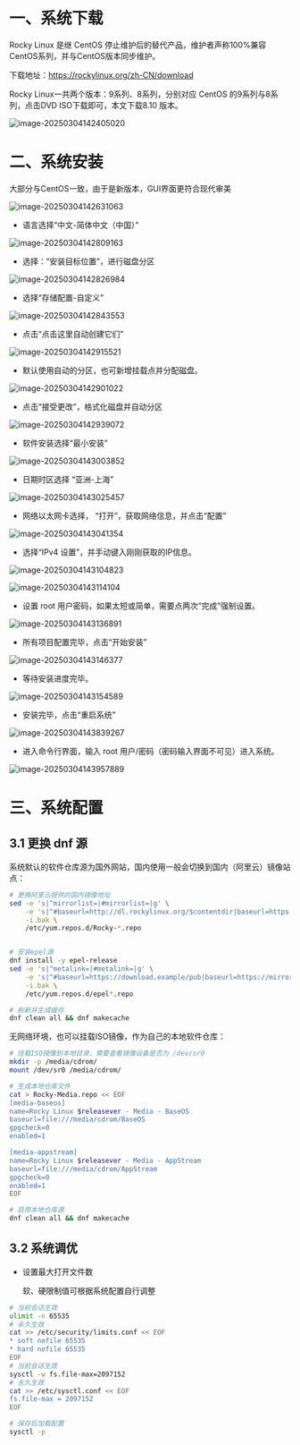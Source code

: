 # 一、系统下载

Rocky Linux 是继 CentOS 停止维护后的替代产品，维护者声称100%兼容CentOS系列，并与CentOS版本同步维护。

下载地址：https://rockylinux.org/zh-CN/download

Rocky Linux一共两个版本：9系列、8系列，分别对应 CentOS 的9系列与8系列，点击DVD ISO下载即可，本文下载8.10 版本。

![image-20250304142405020](./04-Rocky%20Linux%208.10%E5%AE%89%E8%A3%85%E9%85%8D%E7%BD%AE/image-20250304142405020.png)

# 二、系统安装

大部分与CentOS一致，由于是新版本，GUI界面更符合现代审美

![image-20250304142631063](./04-Rocky%20Linux%208.10%E5%AE%89%E8%A3%85%E9%85%8D%E7%BD%AE/image-20250304142631063.png)

- 语言选择“中文-简体中文（中国）”

![image-20250304142809163](./04-Rocky%20Linux%208.10%E5%AE%89%E8%A3%85%E9%85%8D%E7%BD%AE/image-20250304142809163.png)

- 选择：“安装目标位置”，进行磁盘分区

![image-20250304142826984](./04-Rocky%20Linux%208.10%E5%AE%89%E8%A3%85%E9%85%8D%E7%BD%AE/image-20250304142826984.png)

- 选择“存储配置-自定义”

![image-20250304142843553](./04-Rocky%20Linux%208.10%E5%AE%89%E8%A3%85%E9%85%8D%E7%BD%AE/image-20250304142843553.png)

- 点击“点击这里自动创建它们”

![image-20250304142915521](./04-Rocky%20Linux%208.10%E5%AE%89%E8%A3%85%E9%85%8D%E7%BD%AE/image-20250304142915521.png)

- 默认使用自动的分区，也可新增挂载点并分配磁盘。

![image-20250304142901022](./04-Rocky%20Linux%208.10%E5%AE%89%E8%A3%85%E9%85%8D%E7%BD%AE/image-20250304142901022.png)

- 点击“接受更改”，格式化磁盘并自动分区

![image-20250304142939072](./04-Rocky%20Linux%208.10%E5%AE%89%E8%A3%85%E9%85%8D%E7%BD%AE/image-20250304142939072.png)

- 软件安装选择“最小安装”

![image-20250304143003852](./04-Rocky%20Linux%208.10%E5%AE%89%E8%A3%85%E9%85%8D%E7%BD%AE/image-20250304143003852.png)

- 日期时区选择 “亚洲-上海”

![image-20250304143025457](./04-Rocky%20Linux%208.10%E5%AE%89%E8%A3%85%E9%85%8D%E7%BD%AE/image-20250304143025457.png)

- 网络以太网卡选择， “打开”，获取网络信息，并点击“配置”

![image-20250304143041354](./04-Rocky%20Linux%208.10%E5%AE%89%E8%A3%85%E9%85%8D%E7%BD%AE/image-20250304143041354.png)

- 选择“IPv4 设置”，并手动键入刚刚获取的IP信息。

![image-20250304143104823](./04-Rocky%20Linux%208.10%E5%AE%89%E8%A3%85%E9%85%8D%E7%BD%AE/image-20250304143104823.png)

![image-20250304143114104](./04-Rocky%20Linux%208.10%E5%AE%89%E8%A3%85%E9%85%8D%E7%BD%AE/image-20250304143114104.png)

- 设置 root 用户密码，如果太短或简单，需要点两次“完成”强制设置。

![image-20250304143136891](./04-Rocky%20Linux%208.10%E5%AE%89%E8%A3%85%E9%85%8D%E7%BD%AE/image-20250304143136891.png)

- 所有项目配置完毕，点击“开始安装”

![image-20250304143146377](./04-Rocky%20Linux%208.10%E5%AE%89%E8%A3%85%E9%85%8D%E7%BD%AE/image-20250304143146377.png)

- 等待安装进度完毕。

![image-20250304143154589](./04-Rocky%20Linux%208.10%E5%AE%89%E8%A3%85%E9%85%8D%E7%BD%AE/image-20250304143154589.png)

- 安装完毕，点击“重启系统”

![image-20250304143839267](./04-Rocky%20Linux%208.10%E5%AE%89%E8%A3%85%E9%85%8D%E7%BD%AE/image-20250304143839267.png)

- 进入命令行界面，输入 root 用户/密码（密码输入界面不可见）进入系统。

![image-20250304143957889](./04-Rocky%20Linux%208.10%E5%AE%89%E8%A3%85%E9%85%8D%E7%BD%AE/image-20250304143957889.png)

# 三、系统配置

## 3.1 更换 dnf 源

系统默认的软件仓库源为国外网站，国内使用一般会切换到国内（阿里云）镜像站点：

```bash
# 更换阿里云提供的国内镜像地址
sed -e 's|^mirrorlist=|#mirrorlist=|g' \
    -e 's|^#baseurl=http://dl.rockylinux.org/$contentdir|baseurl=https://mirrors.aliyun.com/rockylinux|g' \
    -i.bak \
    /etc/yum.repos.d/Rocky-*.repo


# 安装epel源
dnf install -y epel-release
sed -e 's|^metalink=|#metalink=|g' \
    -e 's|^#baseurl=https://download.example/pub|baseurl=https://mirrors.aliyun.com|g' \
    -i.bak \
    /etc/yum.repos.d/epel*.repo

# 刷新并生成缓存
dnf clean all && dnf makecache
```

无网络环境，也可以挂载ISO镜像，作为自己的本地软件仓库：

```bash
# 挂载ISO镜像到本地目录，需要查看镜像设备是否为 /dev/sr0
mkdir -p /media/cdrom/
mount /dev/sr0 /media/cdrom/

# 生成本地仓库文件
cat > Rocky-Media.repo << EOF
[media-baseos]
name=Rocky Linux $releasever - Media - BaseOS
baseurl=file:///media/cdrom/BaseOS
gpgcheck=0
enabled=1

[media-appstream]
name=Rocky Linux $releasever - Media - AppStream
baseurl=file:///media/cdrom/AppStream
gpgcheck=0
enabled=1
EOF

# 启用本地仓库源
dnf clean all && dnf makecache
```

## 3.2 系统调优

- 设置最大打开文件数

  软、硬限制值可根据系统配置自行调整

```bash
# 当前会话生效
ulimit -n 65535
# 永久生效
cat >> /etc/security/limits.conf << EOF
* soft nofile 65535
* hard nofile 65535
EOF
# 当前会话生效
sysctl -w fs.file-max=2097152
# 永久生效
cat >> /etc/sysctl.conf << EOF
fs.file-max = 2097152
EOF

# 保存后加载配置
sysctl -p
```

